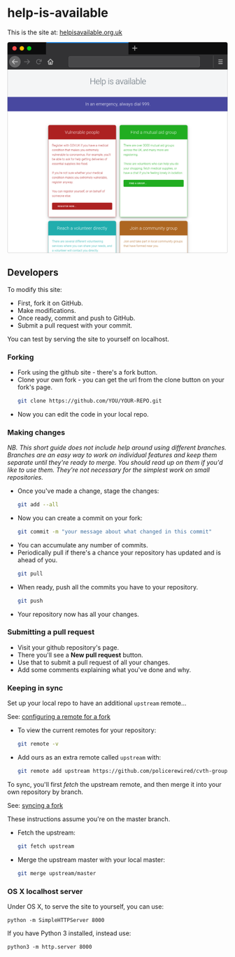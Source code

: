# help-is-available

This is the site at: [helpisavailable.org.uk](https://helpisavailable.org.uk)

![preview of the site](images/preview.png)

## Developers

To modify this site:

* First, fork it on GitHub.
* Make modifications.
* Once ready, commit and push to GitHub.
* Submit a pull request with your commit.

You can test by serving the site to yourself on localhost.

### Forking

* Fork using the github site - there's a fork button.
* Clone your own fork - you can get the url from the clone button on your fork's page.
  ```bash
  git clone https://github.com/YOU/YOUR-REPO.git
  ```
* Now you can edit the code in your local repo.

### Making changes

_NB. This short guide does not include help around using different branches. Branches are an easy way to work on individual features and keep them separate until they're ready to merge. You should read up on them if you'd like to use them. They're not necessary for the simplest work on small repositories._

* Once you've made a change, stage the changes:
  ```bash
  git add --all
  ```
* Now you can create a commit on your fork:
  ```bash
  git commit -m "your message about what changed in this commit"
  ```
* You can accumulate any number of commits.
* Periodically pull if there's a chance your repository has updated and is ahead of you.
  ```bash
  git pull
  ```
* When ready, push all the commits you have to your repository.
  ```bash
  git push
  ```
* Your repository now has all your changes.

### Submitting a pull request

* Visit your github repository's page.
* There you'll see a **New pull request** button.
* Use that to submit a pull request of all your changes.
* Add some comments explaining what you've done and why.

### Keeping in sync

Set up your local repo to have an additional `upstream` remote...

See: [configuring a remote for a fork](https://help.github.com/en/github/collaborating-with-issues-and-pull-requests/configuring-a-remote-for-a-fork)

* To view the current remotes for your repository:
  ```bash
  git remote -v
  ```
* Add ours as an extra remote called `upstream` with:
  ```bash
  git remote add upstream https://github.com/policerewired/cvth-groups-map.git
  ```

To sync, you'll first _fetch_ the upstream remote, and then merge it into your own repository by branch.

See: [syncing a fork](https://help.github.com/en/github/collaborating-with-issues-and-pull-requests/syncing-a-fork)

These instructions assume you're on the master branch.

* Fetch the upstream:
  ```bash
  git fetch upstream
  ```
* Merge the upstream master with your local master:
  ```bash
  git merge upstream/master
  ```

### OS X localhost server

Under OS X, to serve the site to yourself, you can use:

```
python -m SimpleHTTPServer 8000
```

If you have Python 3 installed, instead use:

```
python3 -m http.server 8000
```